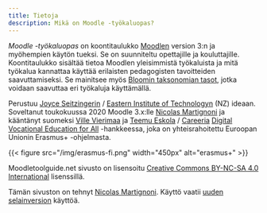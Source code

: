 ```yaml
---
title: Tietoja
description: Mikä on Moodle -työkaluopas?
---
```


*Moodle -työkaluopas* on koontitaulukko [Moodlen](https://moodle.org/) version 3:n ja myöhempien käytön tueksi. Se on suunniteltu opettajille ja kouluttajille. Koontitaulukko sisältää tietoa Moodlen yleisimmistä työkaluista ja mitä työkalua kannattaa käyttää erilaisten pedagogisten tavoitteiden saavuttamiseksi. Se mainitsee myös [Bloomin taksonomian tasot](https://en.wikipedia.org/wiki/Bloom%27s_taxonomy), jotka voidaan saavuttaa eri työkaluja käyttämällä.

Perustuu [Joyce Seitzingerin](https://twitter.com/catspyjamasnz) / [Eastern Institute of Technologyn](https://www.eit.ac.nz/) (NZ) ideaan. Soveltanut toukokuussa 2020 Moodle 3.x:lle [Nicolas Martignoni][nm] ja kääntänyt suomeksi [Ville Vierimaa](https://github.com/KV-Ville) ja [Teemu Eskola](https://github.com/XtraTerrestrial84) / [Careeria](https://www.careeria.fi) [Digital Vocational Education for All](https://www.digivet4all.com) -hankkeessa, joka on yhteisrahoitettu Euroopan Unionin Erasmus+ -ohjelmasta.

{{< figure src="/img/erasmus-fi.png" width="450px" alt="erasmus+" >}}

Moodletoolguide.net sivusto on lisensoitu [Creative Commons BY-NC-SA 4.0 International](https://creativecommons.org/licenses/by-nc-sa/4.0/) lisenssillä.

Tämän sivuston on tehnyt [Nicolas Martignoni][nm]. Käyttö vaatii [uuden selainversion](https://browsehappy.com/) käyttöä.

 [nm]: https://blog.martignoni.net/a-propos/
